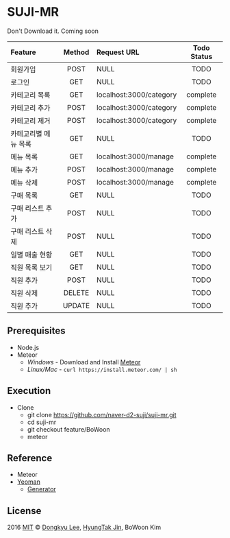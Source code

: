 # SUJI-MR
Don't Download it. Coming soon

| Feature |	Method	| Request URL | Todo Status |
| :------------ |	:-------:	| :-----------------| :--------: |
| 회원가입 |	POST	| NULL | TODO |
| 로그인 |	GET	| NULL | TODO |
| 카테고리 목록 |	GET	| localhost:3000/category | complete |
| 카테고리 추가 |	POST	| localhost:3000/category | complete |
| 카테고리 제거 |	POST	| localhost:3000/category | complete |
| 카테고리별 메뉴 목록 |	GET	| NULL | TODO |
| 메뉴 목록 |	GET	| localhost:3000/manage | complete |
| 메뉴 추가 |	POST	| localhost:3000/manage | complete |
| 메뉴 삭제 |	POST	| localhost:3000/manage | complete |
| 구매 목록 |	GET	| NULL | TODO |
| 구매 리스트 추가 |	POST	| NULL | TODO |
| 구매 리스트 삭제 |	POST	| NULL | TODO |
| 일별 매출 현황 |	GET	| NULL | TODO |
| 직원 목록 보기 |	GET	| NULL | TODO |
| 직원 추가 |	POST	| NULL | TODO |
| 직원 삭제 |	DELETE	| NULL | TODO |
| 직원 추가 |	UPDATE	| NULL | TODO |

## Prerequisites
* Node.js
* Meteor
    - *Windows* -  Download and Install [Meteor](https://www.meteor.com/)
    - *Linux/Mac* - `curl https://install.meteor.com/ | sh`

## Execution
* Clone
    - git clone https://github.com/naver-d2-suji/suji-mr.git
    - cd suji-mr
    - git checkout feature/BoWoon
    - meteor

## Reference
- Meteor
- [Yeoman](http://yeoman.io/)
    - [Generator](https://github.com/ndxbxrme/generator-angular-meteor)

## License

2016 [MIT](http://opensource.org/licenses/mit-license.php) © [Dongkyu Lee](http://ledgku.tistory.com), [HyungTak Jin](http://njir.github.io), BoWoon Kim